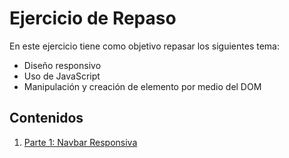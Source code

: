 # Ejercicio de Repaso

En este ejercicio tiene como objetivo repasar los siguientes tema:
* Diseño responsivo
* Uso de JavaScript
* Manipulación y creación de elemento por medio del DOM

## Contenidos

1. [Parte 1: Navbar Responsiva](https://drive.google.com/file/d/18FFo7OQOhhcaegsbYL7xGOZUWNC828Lk/view?usp=drive_link)
